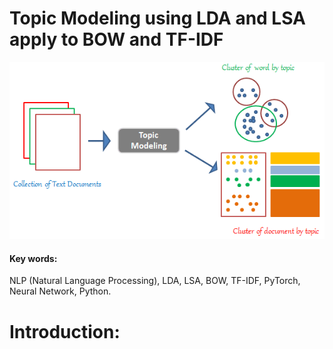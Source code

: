 # Topic Modeling using LDA and LSA apply to BOW and TF-IDF

<img src = 'https://github.com/khasaad/Topic_Modeling/blob/main/Data/Topic_modeling.png'>

#### Key words: 
NLP (Natural Language Processing), LDA, LSA, BOW, TF-IDF, PyTorch, Neural Network, Python.

# Introduction:
